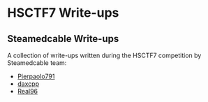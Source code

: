 # HSCTF7 Write-ups

## Steamedcable Write-ups
A collection of write-ups written during the HSCTF7 competition by Steamedcable team:
- [Pierpaolo791](https://github.com/Pierpaolo791)
- [daxcpp](https://github.com/daxcpp)
- [Real96](https://github.com/Real96)

